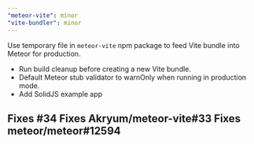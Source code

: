 ```yaml
---
"meteor-vite": minor
"vite-bundler": minor
---
```


Use temporary file in `meteor-vite` npm package to feed Vite bundle into Meteor for production.
  - Run build cleanup before creating a new Vite bundle.
  - Default Meteor stub validator to warnOnly when running in production mode.
  - Add SolidJS example app

Fixes #34
Fixes Akryum/meteor-vite#33
Fixes meteor/meteor#12594
---
